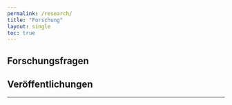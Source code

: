 ```yaml
---
permalink: /research/
title: "Forschung"
layout: single
toc: true
---
```


## Forschungsfragen

## Veröffentlichungen
---

